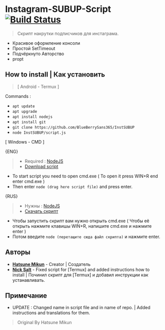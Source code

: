 # Instagram-SUBUP-Script [![Build Status](https://travis-ci.org/AminoJS/Amino.JS.svg?branch=master)](https://github.com/MDraft-js/Instagram-SUBUP-Script)
> Скрипт накрутки подписчиков для инстаграма.
* Красивое оформление консоли
* Простой SetTimeout
* Подчёркнуто Авторство
* propt

## How to install | Как установить

>[ Android - Termux ]

Commands :
* ``apt update``
* ``apt upgrade``
* ``apt install nodejs``
* ``apt install git``
* ``git clone https://github.com/BlueBerrySans365/InstSUBUP``
* ``node InstSUBUP/script.js``

[ Windows - CMD ]

{ENG}
> * Required : [NodeJS](https://nodejs.org/)
> * [Download script](https://github.com/BlueBerrySans365/InstSUBUP.git)

* To start script you need to open cmd.exe ( To open it press WIN+R end enter cmd.exe )
* Then enter ``node (drag here script file)`` and press enter. 

{RUS}
> * Нужны : [NodeJS](https://nodejs.org/)
> * [Скачать скрипт](https://github.com/BlueBerrySans365/InstSUBUP.git)

* Чтобы запустить скрипт вам нужно открыть cmd.exe ( Чтобы её открыть нажмите клавишы WIN+R, напишите cmd.exe и нажмите enter )
* Потом введите ``node (перетащите сюда файл скрипта)`` и нажмите enter.

## Авторы

* **[Hatsune Mikun](https://github.com/Hatsune-Mikun)** - Creator | Создатель
* **[Nick Salt](https://github.com/BlueBerrySans365)** - Fixed script for [Termux] and added instructions how to install | Починил скрипт для [Termux] и добавил инструкции как устанавливать.

## Примечание

* UPDATE : Changed name in script file and in name of repo. | Added instructions and translations for them.

> Original By Hatsune Mikun
